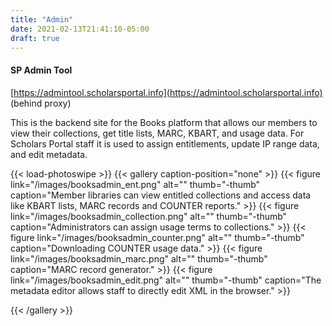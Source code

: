 ```yaml
---
title: "Admin"
date: 2021-02-13T21:41:10-05:00
draft: true
---
```


#### SP Admin Tool

[https://admintool.scholarsportal.info](https://admintool.scholarsportal.info) (behind proxy)

This is the backend site for the Books platform that allows our members to view their collections, get title lists, MARC, KBART, and usage data. For Scholars Portal staff it is used to assign entitlements, update IP range data, and edit metadata.

{{< load-photoswipe >}}
{{< gallery caption-position="none" >}}
{{< figure link="/images/booksadmin_ent.png" alt="" thumb="-thumb" caption="Member libraries can view entitled collections and access data like KBART lists, MARC records and COUNTER reports." >}}
{{< figure link="/images/booksadmin_collection.png" alt="" thumb="-thumb" caption="Administrators can assign usage terms to collections." >}}
{{< figure link="/images/booksadmin_counter.png" alt="" thumb="-thumb" caption="Downloading COUNTER usage data." >}}
{{< figure link="/images/booksadmin_marc.png" alt="" thumb="-thumb" caption="MARC record generator." >}}
{{< figure link="/images/booksadmin_edit.png" alt="" thumb="-thumb" caption="The metadata editor allows staff to directly edit XML in the browser." >}}

{{< /gallery >}}

